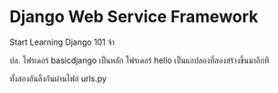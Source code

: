 # Django Web Service Framework
Start Learning Django 101 จ้า

ปล. โฟรเดอร์ basicdjango เป็นหลัก
โฟรเดอร์ hello เป็นแอปลองที่ลองสร้างขึ้นมาอีกที

ทั้งสองอันลิ้งกันผ่านไฟล์ urls.py
